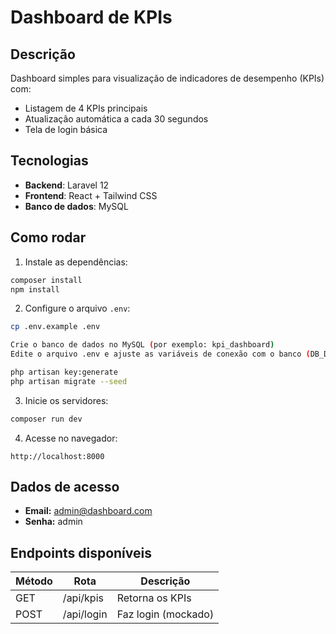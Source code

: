 
# Dashboard de KPIs

## Descrição
Dashboard simples para visualização de indicadores de desempenho (KPIs) com:
- Listagem de 4 KPIs principais
- Atualização automática a cada 30 segundos
- Tela de login básica

## Tecnologias
- **Backend**: Laravel 12
- **Frontend**: React + Tailwind CSS
- **Banco de dados**: MySQL

## Como rodar

1. Instale as dependências:

```bash
composer install
npm install
```

2. Configure o arquivo `.env`:

```bash
cp .env.example .env

Crie o banco de dados no MySQL (por exemplo: kpi_dashboard)
Edite o arquivo .env e ajuste as variáveis de conexão com o banco (DB_DATABASE, DB_USERNAME, DB_PASSWORD, etc.)

php artisan key:generate
php artisan migrate --seed
```

3. Inicie os servidores:

```bash
composer run dev
```

4. Acesse no navegador:

```
http://localhost:8000
```

## Dados de acesso

- **Email:** admin@dashboard.com  
- **Senha:** admin

## Endpoints disponíveis

| Método | Rota       | Descrição                     |
|--------|------------|------------------------------|
| GET    | /api/kpis  | Retorna os KPIs               |
| POST   | /api/login | Faz login (mockado)           |